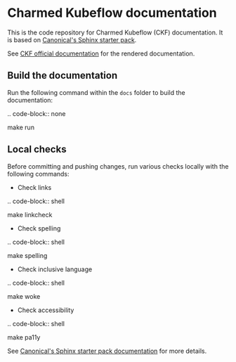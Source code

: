 # Charmed Kubeflow documentation

This is the code repository for Charmed Kubeflow (CKF) documentation.
It is based on [Canonical's Sphinx starter pack](https://github.com/canonical/sphinx-docs-starter-pack).

See [CKF official documentation](https://charmed-kubeflow.io/docs) for the rendered documentation.

## Build the documentation

Run the following command within the `docs` folder to build the documentation: 

.. code-block:: none

   make run

## Local checks

Before committing and pushing changes, run various checks locally with the following commands:

- Check links 

.. code-block:: shell

   make linkcheck

- Check spelling 

.. code-block:: shell

   make spelling

- Check inclusive language 

.. code-block:: shell

   make woke

- Check accessibility

.. code-block:: shell

   make pa11y

See [Canonical's Sphinx starter pack documentation](https://canonical-starter-pack.readthedocs-hosted.com/latest/) for more details.